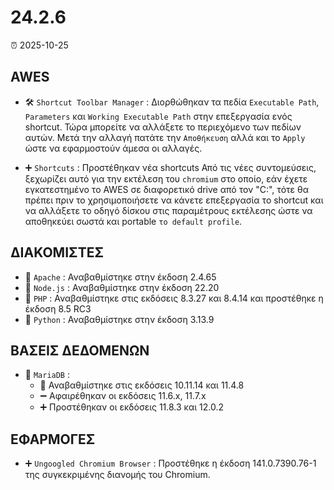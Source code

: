 # 24.2.6

⏰ 2025-10-25

## AWES
- 🛠️ `Shortcut Toolbar Manager` : Διορθώθηκαν τα πεδία `Executable Path`, `Parameters` και `Working Executable Path` στην επεξεργασία ενός shortcut. Τώρα μπορείτε να αλλάξετε το περιεχόμενο των πεδίων αυτών. Μετά την αλλαγή πατάτε την `Αποθήκευση` αλλά και το `Apply` ώστε να εφαρμοστούν άμεσα οι αλλαγές.

- ➕ `Shortcuts` : Προστέθηκαν νέα shortcuts
Από τις νέες συντομεύσεις, ξεχωρίζει αυτό για την εκτέλεση του `chromium` στο οποίο, εάν έχετε εγκατεστημένο το AWES σε διαφορετικό drive από τον "C:\", τότε θα πρέπει πριν το χρησιμοποιήσετε να κάνετε επεξεργασία το shortcut και να αλλάξετε το οδηγό δίσκου στις παραμέτρους εκτέλεσης ώστε να αποθηκεύει σωστά και portable `το default profile`.

## ΔΙΑΚΟΜΙΣΤΕΣ
- 🔄 `Apache`    : Αναβαθμίστηκε στην έκδοση 2.4.65
- 🔄 `Node.js`   : Αναβαθμίστηκε στην έκδοση 22.20
- 🔄 `PHP`       : Αναβαθμίστηκε στις εκδόσεις 8.3.27 και 8.4.14 και προστέθηκε η έκδοση 8.5 RC3
- 🔄 `Python`    : Αναβαθμίστηκε στην έκδοση 3.13.9

## ΒΑΣΕΙΣ ΔΕΔΟΜΕΝΩΝ
- 🔄 `MariaDB`    : 
    - 🔄 Αναβαθμίστηκε στις εκδόσεις 10.11.14 και 11.4.8
    - ➖ Αφαιρέθηκαν οι εκδόσεις 11.6.x, 11.7.x
    - ➕ Προστέθηκαν οι εκδόσεις 11.8.3 και 12.0.2

## ΕΦΑΡΜΟΓΕΣ
- ➕ `Ungoogled Chromium Browser` : Προστέθηκε η έκδοση 141.0.7390.76-1 της συγκεκριμένης διανομής του Chromium.